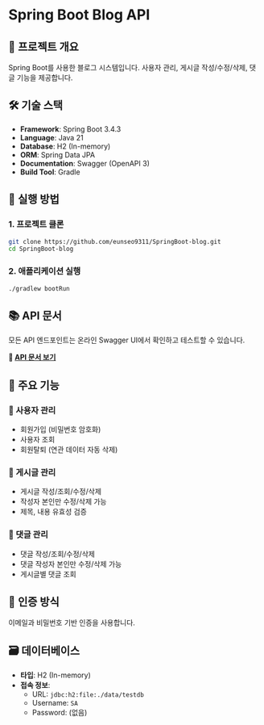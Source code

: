 # Spring Boot Blog API

## 📝 프로젝트 개요
Spring Boot를 사용한 블로그 시스템입니다. 사용자 관리, 게시글 작성/수정/삭제, 댓글 기능을 제공합니다.

## 🛠 기술 스택
- **Framework**: Spring Boot 3.4.3
- **Language**: Java 21
- **Database**: H2 (In-memory)
- **ORM**: Spring Data JPA
- **Documentation**: Swagger (OpenAPI 3)
- **Build Tool**: Gradle

## 🚀 실행 방법

### 1. 프로젝트 클론
```bash
git clone https://github.com/eunseo9311/SpringBoot-blog.git
cd SpringBoot-blog
```

### 2. 애플리케이션 실행
```bash
./gradlew bootRun
```

## 📚 API 문서
모든 API 엔드포인트는 온라인 Swagger UI에서 확인하고 테스트할 수 있습니다.

**📖 [API 문서 보기](https://eunseo9311.github.io/SpringBoot-blog/)**

## 🎯 주요 기능

### 👤 사용자 관리
- 회원가입 (비밀번호 암호화)
- 사용자 조회
- 회원탈퇴 (연관 데이터 자동 삭제)

### 📄 게시글 관리
- 게시글 작성/조회/수정/삭제
- 작성자 본인만 수정/삭제 가능
- 제목, 내용 유효성 검증

### 💬 댓글 관리
- 댓글 작성/조회/수정/삭제
- 댓글 작성자 본인만 수정/삭제 가능
- 게시글별 댓글 조회

## 🔐 인증 방식
이메일과 비밀번호 기반 인증을 사용합니다.

## 🗃 데이터베이스
- **타입**: H2 (In-memory)
- **접속 정보**: 
  - URL: `jdbc:h2:file:./data/testdb`
  - Username: `SA`
  - Password: (없음)